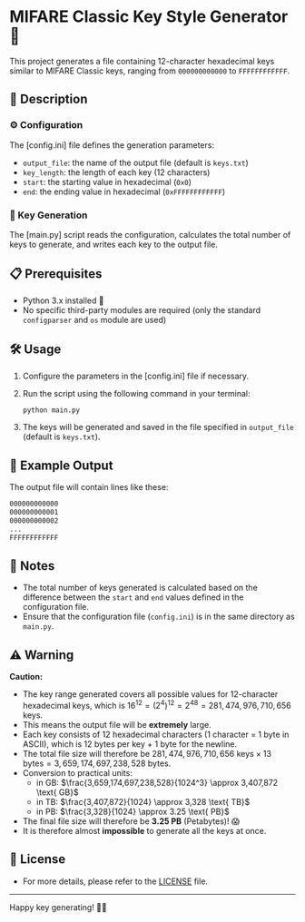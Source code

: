 # MIFARE Classic Key Style Generator 🔑

This project generates a file containing 12-character hexadecimal keys similar to MIFARE Classic keys, ranging from `000000000000` to `FFFFFFFFFFFF`.

## 📖 Description

### ⚙️ Configuration

The [config.ini] file defines the generation parameters:

- `output_file`: the name of the output file (default is `keys.txt`)
- `key_length`: the length of each key (12 characters)
- `start`: the starting value in hexadecimal (`0x0`)
- `end`: the ending value in hexadecimal (`0xFFFFFFFFFFFF`)

### 🚀 Key Generation

The [main.py] script reads the configuration, calculates the total number of keys to generate, and writes each key to the output file.

## 📋 Prerequisites

- Python 3.x installed 🐍
- No specific third-party modules are required (only the standard `configparser` and `os` module are used)

## 🛠️ Usage

1. Configure the parameters in the [config.ini] file if necessary.

2. Run the script using the following command in your terminal:

    ```sh
    python main.py
    ```

3. The keys will be generated and saved in the file specified in `output_file` (default is `keys.txt`).

## 📄 Example Output

The output file will contain lines like these:

```txt
000000000000
000000000001
000000000002
...
FFFFFFFFFFFF
```

## 📝 Notes

- The total number of keys generated is calculated based on the difference between the `start` and `end` values defined in the configuration file.
- Ensure that the configuration file (`config.ini`) is in the same directory as `main.py`.

## ⚠️ Warning

**Caution:**

- The key range generated covers all possible values for 12-character hexadecimal keys, which is $16^{12}=(2^4)^{12}=2^{48}=281,474,976,710,656 \text{ keys}$.
- This means the output file will be **extremely** large.
- Each key consists of 12 hexadecimal characters (1 character = 1 byte in ASCII), which is 12 bytes per key + 1 byte for the newline.
- The total file size will therefore be $281,474,976,710,656 \text{ keys} \times 13 \text{ bytes} = 3,659,174,697,238,528 \text{ bytes}$.
- Conversion to practical units:
  - in GB: $\frac{3,659,174,697,238,528}{1024^3} \approx 3,407,872 \text{ GB}$
  - in TB: $\frac{3,407,872}{1024} \approx 3,328 \text{ TB}$
  - in PB: $\frac{3,328}{1024} \approx 3.25 \text{ PB}$
- The final file size will therefore be **3.25 PB** (Petabytes)! 😱
- It is therefore almost **impossible** to generate all the keys at once.

## 📜 License

- For more details, please refer to the [LICENSE](LICENSE) file.

---

Happy key generating! 🎉🔐
